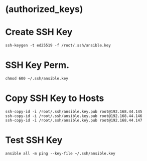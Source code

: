 # (authorized_keys)

# Create SSH Key
```
ssh-keygen -t ed25519 -f /root/.ssh/ansible.key
```
# SSH Key Perm.
```
chmod 600 ~/.ssh/ansible.key
```
# Copy SSH Key to Hosts
```
ssh-copy-id -i /root/.ssh/ansible.key.pub root@192.168.44.145
ssh-copy-id -i /root/.ssh/ansible.key.pub root@192.168.44.146
ssh-copy-id -i /root/.ssh/ansible.key.pub root@192.168.44.147
```
# Test SSH Key
```
ansible all -m ping --key-file ~/.ssh/ansible.key
```
